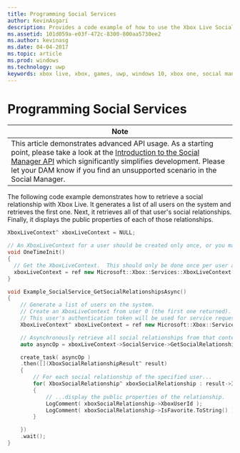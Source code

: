 ```yaml
---
title: Programming Social Services
author: KevinAsgari
description: Provides a code example of how to use the Xbox Live Social Manager API.
ms.assetid: 101d059a-e03f-472c-8300-800aa5730ee2
ms.author: kevinasg
ms.date: 04-04-2017
ms.topic: article
ms.prod: windows
ms.technology: uwp
keywords: xbox live, xbox, games, uwp, windows 10, xbox one, social manager, example
---
```


# Programming Social Services

| Note                                                                                                                                                                                                          |
|----------------------------------------------------------------------------------------------------------------------------------------------------------------------------------------------------------------------------|
| This article demonstrates advanced API usage.  As a starting point, please take a look at the [Introduction to the Social Manager API](../intro-to-social-manager.md) which significantly simplifies development.  Please let your DAM know if you find an unsupported scenario in the Social Manager. |

The following code example demonstrates how to retrieve a social relationship with Xbox Live. It generates a list of all users on the system and retrieves the first one. Next, it retrieves all of that user's social relationships. Finally, it displays the public properties of each of those relationships.

```cpp
XboxLiveContext^ xboxLiveContext = NULL;

// An XboxLiveContext for a user should be created only once, or you may encounter unpredictable behavior.
void OneTimeInit()
{
  // Get the XboxLiveContext.  This should only be done once per user after signing in.
  xboxLiveContext = ref new Microsoft::Xbox::Services::XboxLiveContext(User::Users->GetAt(0));
}

void Example_SocialService_GetSocialRelationshipsAsync()
{
    // Generate a list of users on the system.
    // Create an XboxLiveContext from user 0 (the first one returned).
    // This user's authentication token will be used for service requests.
    XboxLiveContext^ xboxLiveContext = ref new Microsoft::Xbox::Services::XboxLiveContext(User::Users->GetAt(0));

    // Asynchronously retrieve all social relationships from that context.
    auto asyncOp = xboxLiveContext->SocialService->GetSocialRelationshipsAsync();

    create_task( asyncOp )
    .then([](XboxSocialRelationshipResult^ result)
    {
        // For each social relationship of the specified user...
        for( XboxSocialRelationship^ xboxSocialRelationship : result->Items )
        {
            // ...display the public properties of the relationship.
            LogComment( xboxSocialRelationship->XboxUserId );
            LogComment( xboxSocialRelationship->IsFavorite.ToString() );
        }

    })
    .wait();
}
```
